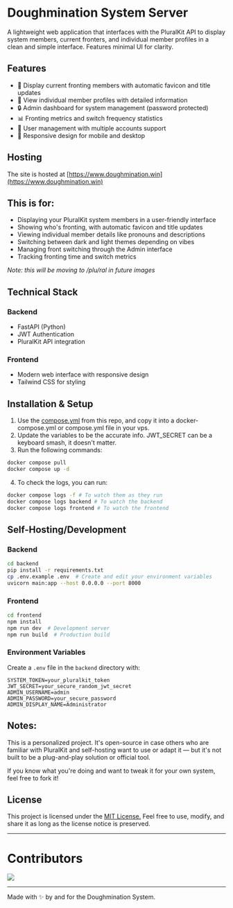 # Doughmination System Server

A lightweight web application that interfaces with the PluralKit API to display system members, current fronters, and individual member profiles in a clean and simple interface. Features minimal UI for clarity.

## Features

- 👥 Display current fronting members with automatic favicon and title updates
- 👤 View individual member profiles with detailed information
- 🔒 Admin dashboard for system management (password protected)
- 📊 Fronting metrics and switch frequency statistics
- 👥 User management with multiple accounts support
- 📱 Responsive design for mobile and desktop


## Hosting

The site is hosted at [https://www.doughmination.win](https://www.doughmination.win)

## This is for:

- Displaying your PluralKit system members in a user-friendly interface
- Showing who's fronting, with automatic favicon and title updates
- Viewing individual member details like pronouns and descriptions
- Switching between dark and light themes depending on vibes
- Managing front switching through the Admin interface
- Tracking fronting time and switch metrics

*Note: this will be moving to /plu/ral in future images*

## Technical Stack

### Backend
- FastAPI (Python)
- JWT Authentication
- PluralKit API integration

### Frontend
- Modern web interface with responsive design
- Tailwind CSS for styling

## Installation & Setup

1. Use the [compose.yml](https://github.com/CloveTwilight3/doughmination.win/blob/main/compose.yml) from this repo, and copy it into a docker-compose.yml or compose.yml file in your vps.
2. Update the variables to be the accurate info. JWT_SECRET can be a keyboard smash, it doesn't matter.
3. Run the following commands:
```bash
docker compose pull
docker compose up -d
```
4. To check the logs, you can run:
```bash
docker compose logs -f # To watch them as they run
docker compose logs backend # To watch the backend
docker compose logs frontend # To watch the frontend
```

## Self-Hosting/Development

### Backend
```bash
cd backend
pip install -r requirements.txt
cp .env.example .env  # Create and edit your environment variables
uvicorn main:app --host 0.0.0.0 --port 8000
```

### Frontend
```bash
cd frontend
npm install
npm run dev  # Development server
npm run build  # Production build
```

### Environment Variables

Create a `.env` file in the `backend` directory with:

```
SYSTEM_TOKEN=your_pluralkit_token
JWT_SECRET=your_secure_random_jwt_secret
ADMIN_USERNAME=admin
ADMIN_PASSWORD=your_secure_password
ADMIN_DISPLAY_NAME=Administrator
```

## Notes:

This is a personalized project. It's open-source in case others who are familiar with PluralKit and self-hosting want to use or adapt it — but it's not built to be a plug-and-play solution or official tool.

If you know what you're doing and want to tweak it for your own system, feel free to fork it!

## License
This project is licensed under the [MIT License.](https://github.com/CloveTwilight3/doughmination.win?tab=MIT-1-ov-file)
Feel free to use, modify, and share it as long as the license notice is preserved.

---

# Contributors
<a href="https://github.com/CloveTwilight3/doughmination.win/graphs/contributors">
  <img src="https://contrib.rocks/image?repo=CloveTwilight3/doughmination.win" />
</a>

---

Made with ✨ by and for the Doughmination System.